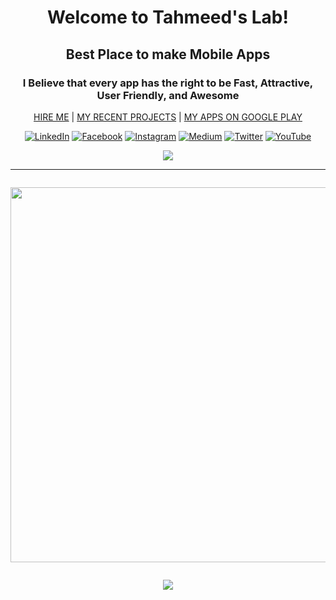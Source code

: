<div align="center">

# Welcome to Tahmeed's Lab!
## Best Place to make Mobile Apps
### I Believe that every app has the right to be Fast, Attractive, User Friendly, and Awesome
 
[HIRE ME](https://tahmeedul.com/get-started) | 
[MY RECENT PROJECTS](https://projects.tahmeedul.com) | 
[MY APPS ON GOOGLE PLAY](http://googleplay.tahmeedul.com)
 
[![LinkedIn](https://img.shields.io/badge/LinkedIn-%230077B5.svg?logo=linkedin&logoColor=white)](https://linkedin.com/in/TheTahmeed) 
[![Facebook](https://img.shields.io/badge/Facebook-%231877F2.svg?logo=Facebook&logoColor=white)](https://facebook.com/TheTahmeed) 
[![Instagram](https://img.shields.io/badge/Instagram-%23E4405F.svg?logo=Instagram&logoColor=white)](https://instagram.com/TheTahmeed) 
[![Medium](https://img.shields.io/badge/Medium-12100E?logo=medium&logoColor=white)](https://medium.com/@thetahmeed) 
[![Twitter](https://img.shields.io/badge/Twitter-%231DA1F2.svg?logo=Twitter&logoColor=white)](https://twitter.com/TheTahmeed) 
[![YouTube](https://img.shields.io/badge/YouTube-%23FF0000.svg?logo=YouTube&logoColor=white)](https://youtube.com/c/TheTahmeed)


 ![](https://img.shields.io/static/v1?label=Profile+views&message=1,700,547,406+😏&color=blue)

<hr/>

<a href="https://blogger.googleusercontent.com/img/b/R29vZ2xl/AVvXsEjLmT18XX40l9PgyAlAPsTMxcy98rePfpU7gbmKUmjXOxhmSq0SgdmzXf9JoW6IdyheQlhH6OWIsT3mVGOGMc6qeK_mVqJa9rHPdv12pa0odxUPEaJ2B-vKfMlrIn7ggKpXgAVj2l_DWsQccuAeaMeRgyPdLftNhPrQC1YXW0q1sacU94v9l4dEGReiRbdT/s900/GitHub%20Poster%20%282%29.gif" style="display: block; padding: 1em 0; text-align: center; "><img alt="" border="0" width="600" data-original-height="300" data-original-width="900" src="https://blogger.googleusercontent.com/img/b/R29vZ2xl/AVvXsEjLmT18XX40l9PgyAlAPsTMxcy98rePfpU7gbmKUmjXOxhmSq0SgdmzXf9JoW6IdyheQlhH6OWIsT3mVGOGMc6qeK_mVqJa9rHPdv12pa0odxUPEaJ2B-vKfMlrIn7ggKpXgAVj2l_DWsQccuAeaMeRgyPdLftNhPrQC1YXW0q1sacU94v9l4dEGReiRbdT/s600/GitHub%20Poster%20%282%29.gif"/></a>

</hr>

<!--![](https://github-readme-stats.vercel.app/api?username=TheTahmeed&theme=dark&hide_border=false&include_all_commits=false&count_private=true)-->
![](https://github-readme-streak-stats.herokuapp.com/?user=TheTahmeed&theme=dark&hide_border=false)<br/>
<!--![](https://github-readme-stats.vercel.app/api/top-langs/?username=TheTahmeed&theme=dark&hide_border=false&include_all_commits=false&count_private=true&layout=compact)-->



<!--
[![](https://visitcount.itsvg.in/api?id=TheTahmeed&icon=5&color=1)](https://visitcount.itsvg.in)

  [![BuyMeACoffee](https://img.shields.io/badge/Buy%20Me%20a%20Coffee-ffdd00?style=for-the-badge&logo=buy-me-a-coffee&logoColor=black)](https://buymeacoffee.com/tahmeed) 
-->



</div>
